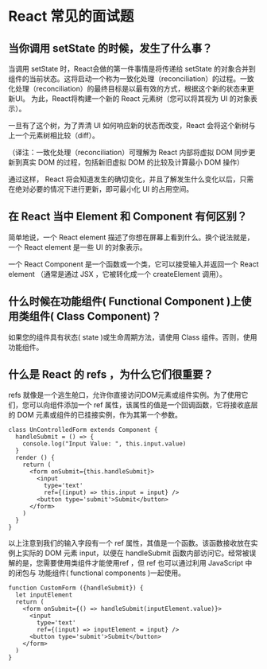 
# React 常见的面试题


## 当你调用 setState 的时候，发生了什么事？

当调用 setState 时，React会做的第一件事情是将传递给 setState 的对象合并到组件的当前状态。这将启动一个称为一致化处理（reconciliation）的过程。一致化处理（reconciliation）的最终目标是以最有效的方式，根据这个新的状态来更新UI。 为此，React将构建一个新的 React 元素树（您可以将其视为 UI 的对象表示）。

一旦有了这个树，为了弄清 UI 如何响应新的状态而改变，React 会将这个新树与上一个元素树相比较（diff）。

（译注：一致化处理（reconciliation）可理解为 React 内部将虚拟 DOM 同步更新到真实 DOM 的过程，包括新旧虚拟 DOM 的比较及计算最小 DOM 操作）

通过这样， React 将会知道发生的确切变化，并且了解发生什么变化以后，只需在绝对必要的情况下进行更新，即可最小化 UI 的占用空间。


## 在 React 当中 Element 和 Component 有何区别？

简单地说，一个 React element 描述了你想在屏幕上看到什么。换个说法就是，一个 React element 是一些 UI 的对象表示。

一个 React Component 是一个函数或一个类，它可以接受输入并返回一个 React element （通常是通过 JSX ，它被转化成一个 createElement 调用）。


## 什么时候在功能组件( Functional Component )上使用类组件( Class Component)？

如果您的组件具有状态( state )或生命周期方法，请使用 Class 组件。否则，使用功能组件。


## 什么是 React 的 refs ，为什么它们很重要？

refs 就像是一个逃生舱口，允许你直接访问DOM元素或组件实例。为了使用它们，您可以向组件添加一个 ref 属性，该属性的值是一个回调函数，它将接收底层的 DOM 元素或组件的已挂接实例，作为其第一个参数。
```
class UnControlledForm extends Component {
  handleSubmit = () => {
    console.log("Input Value: ", this.input.value)
  }
  render () {
    return (
      <form onSubmit={this.handleSubmit}>
        <input
          type='text'
          ref={(input) => this.input = input} />
        <button type='submit'>Submit</button>
      </form>
    )
  }
}
```
以上注意到我们的输入字段有一个 ref 属性，其值是一个函数。该函数接收放在实例上实际的 DOM 元素 input，以便在 handleSubmit 函数内部访问它。经常被误解的是，您需要使用类组件才能使用ref ，但 ref 也可以通过利用 JavaScript 中的闭包与 功能组件( functional components )一起使用。
```
function CustomForm ({handleSubmit}) {
  let inputElement
  return (
    <form onSubmit={() => handleSubmit(inputElement.value)}>
      <input
        type='text'
        ref={(input) => inputElement = input} />
      <button type='submit'>Submit</button>
    </form>
  )
}
```












